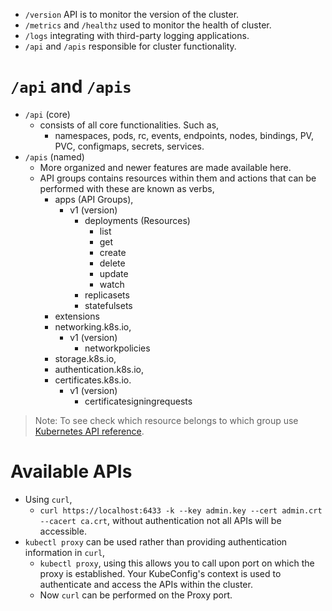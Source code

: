 - `/version` API is to monitor the version of the cluster.
- `/metrics` and `/healthz` used to monitor the health of cluster.
- `/logs` integrating with third-party logging applications.
- `/api` and `/apis` responsible for cluster functionality.
# `/api` and `/apis`
- `/api` (core)
	- consists of all core functionalities. Such as,
		- namespaces, pods, rc, events, endpoints, nodes, bindings, PV, PVC, configmaps, secrets, services.
- `/apis` (named)
	- More organized and newer features are made available here.
	- API groups contains resources within them and actions that can be performed with these are known as verbs,
		- apps (API Groups),
			- v1 (version)
				- deployments (Resources)
					- list
					- get
					- create
					- delete
					- update
					- watch
				- replicasets
				- statefulsets
		- extensions
		- networking.k8s.io,
			- v1 (version)
				- networkpolicies
		- storage.k8s.io,
		- authentication.k8s.io,
		- certificates.k8s.io.
			- v1 (version)
				- certificatesigningrequests
> Note: To see check which resource belongs to which group use[ Kubernetes API reference](https://kubernetes.io/docs/reference/generated/kubernetes-api/v1.31/#).
# Available APIs
- Using `curl`,
	- `curl https://localhost:6433 -k --key admin.key --cert admin.crt --cacert ca.crt`, without authentication not all APIs will be accessible.
- `kubectl proxy` can be used rather than providing authentication information in `curl`,
	- `kubectl proxy`, using this allows you to call upon port on which the proxy is established. Your KubeConfig's context is used to authenticate and access the APIs within the cluster.
	- Now `curl` can be performed on the Proxy port.